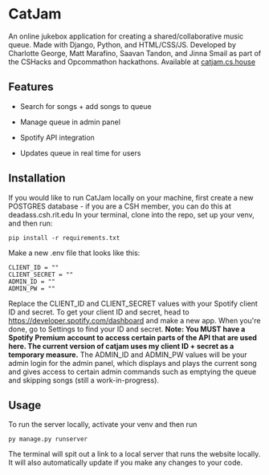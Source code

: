 # CatJam

  

An online jukebox application for creating a shared/collaborative music queue.
Made with Django, Python, and HTML/CSS/JS.
Developed by Charlotte George, Matt Marafino, Saavan Tandon, and Jinna Smail as part of the CSHacks and Opcommathon hackathons.
Available at [catjam.cs.house](catjam.cs.house)

## Features

- Search for songs + add songs to queue

- Manage queue in admin panel

- Spotify API integration

- Updates queue in real time for users

  

## Installation

  

If you would like to run CatJam locally on your machine, first create a new POSTGRES database - if you are a CSH member, you can do this at deadass.csh.rit.edu
In your terminal, clone into the repo, set up your venv, and then run:

    pip install -r requirements.txt
    
Make a new .env file that looks like this:

    CLIENT_ID = ""
    CLIENT_SECRET = ""
    ADMIN_ID = ""
    ADMIN_PW = ""


Replace the CLIENT_ID and CLIENT_SECRET values with your Spotify client ID and secret.
To get your client ID and secret, head to https://developer.spotify.com/dashboard and make a new app. When you're done, go to Settings to find your ID and secret.
**Note: You MUST have a Spotify Premium account to access certain parts of the API that are used here. The current version of catjam uses my client ID + secret as a temporary measure.**
The ADMIN_ID and ADMIN_PW values will be your admin login for the admin panel, which displays and plays the current song and gives access to certain admin commands such as emptying the queue and skipping songs (still a work-in-progress).

## Usage

To run the server locally, activate your venv and then run

    py manage.py runserver
 The terminal will spit out a link to a local server that runs the website locally. It will also automatically update if you make any changes to your code.


